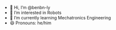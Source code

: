 - 👋 Hi, I’m @benbn-ly
- 👀 I’m interested in Robots
- 🌱 I’m currently learning Mechatronics Engineering
- 😄 Pronouns: he/him

<!---
benbn-ly/benbn-ly is a ✨ special ✨ repository because its `README.md` (this file) appears on your GitHub profile.
You can click the Preview link to take a look at your changes.
--->
